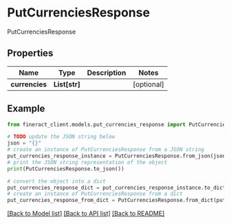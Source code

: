 # PutCurrenciesResponse

PutCurrenciesResponse

## Properties

Name | Type | Description | Notes
------------ | ------------- | ------------- | -------------
**currencies** | **List[str]** |  | [optional] 

## Example

```python
from fineract_client.models.put_currencies_response import PutCurrenciesResponse

# TODO update the JSON string below
json = "{}"
# create an instance of PutCurrenciesResponse from a JSON string
put_currencies_response_instance = PutCurrenciesResponse.from_json(json)
# print the JSON string representation of the object
print(PutCurrenciesResponse.to_json())

# convert the object into a dict
put_currencies_response_dict = put_currencies_response_instance.to_dict()
# create an instance of PutCurrenciesResponse from a dict
put_currencies_response_from_dict = PutCurrenciesResponse.from_dict(put_currencies_response_dict)
```
[[Back to Model list]](../README.md#documentation-for-models) [[Back to API list]](../README.md#documentation-for-api-endpoints) [[Back to README]](../README.md)


